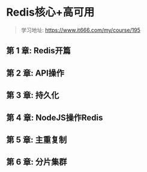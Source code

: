 # Redis核心+高可用

> 学习地址: https://www.it666.com/my/course/195

## 第 1 章: Redis开篇



## 第 2 章: API操作



## 第 3 章: 持久化



## 第 4 章: NodeJS操作Redis



## 第 5 章: 主重复制



## 第 6 章: 分片集群